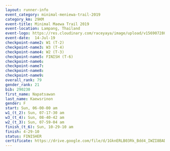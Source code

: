 ```yaml
---
layout: runner-info 
event_category: minimal-meniewa-trail-2019 
category_km: 29KM 
event-title: Minimal Maewa Trail 2019 
event-location: Lampang, Thailand 
event-logo: https://res.cloudinary.com/raceyaya/image/upload/v1569072805/logo/minimal-trail_ktnvsp.jpg 
event-date:  14-Jul-19 
checkpoint-name2: W1 (T-2) 
checkpoint-name3: W3 (T-4) 
checkpoint-name4: W2 (T-3) 
checkpoint-name5: FINISH (T-6) 
checkpoint-name6: 
checkpoint-name7: 
checkpoint-name8: 
checkpoint-name9: 
overall_rank: 79
gender_rank: 21
bib: 290230
first_name: Napatsawan
last_name: Kaewsrinon
gender: F
start: Sun, 06-00-00 am
w1_(t_2): Sun, 07-17-30 am
w3_(t_4): Sun, 08-40-42 am
w2_(t_3): Sun, 07-59-04 am
finish_(t_6): Sun, 10-29-10 am
finish: 4-29-10
status: FINISHER
certificate: https://drive.google.com/file/d/1GknERLB03Rk_Bdd4_IWZI8BADTlXpZV_/view?usp=sharing
---
```

